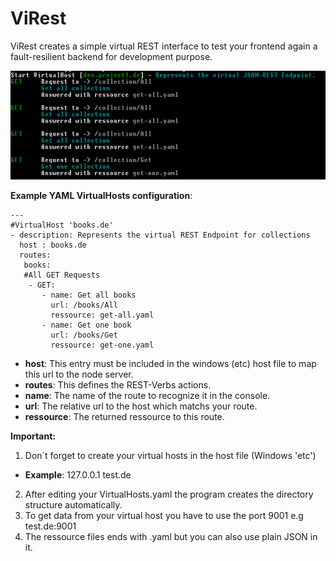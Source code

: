 ViRest
======

ViRest creates a simple virtual REST interface to test your frontend again a fault-resilient backend for development purpose.

![](https://github.com/StarpTech/ViRest/raw/master/virest.png)

**Example YAML VirtualHosts configuration**:
```
---
#VirtualHost 'books.de'
- description: Represents the virtual REST Endpoint for collections
  host : books.de
  routes:
   books:
   #All GET Requests
    - GET:
       - name: Get all books
         url: /books/All
         ressource: get-all.yaml
       - name: Get one book
         url: /books/Get
         ressource: get-one.yaml
```

+ **host**: This entry must be included in the windows (etc) host file to map this url to the node server.
+ **routes**: This defines the REST-Verbs actions.
+ **name**: The name of the route to recognize it in the console.
+ **url**: The relative url to the host which matchs your route.
+ **ressource**: The returned ressource to this route.

**Important:**

1. Don´t forget to create your virtual hosts in the host file (Windows 'etc')
  + **Example**: 127.0.0.1 test.de
2. After editing your VirtualHosts.yaml the program creates the directory structure automatically.
3. To get data from your virtual host you have to use the port 9001 e.g test.de:9001
4. The ressource files ends with .yaml but you can also use plain JSON in it.
